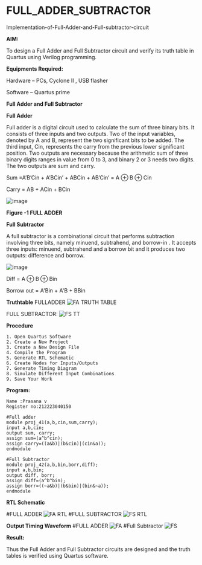 # FULL_ADDER_SUBTRACTOR

Implementation-of-Full-Adder-and-Full-subtractor-circuit

**AIM:**

To design a Full Adder and Full Subtractor circuit and verify its truth table in Quartus using Verilog programming.

**Equipments Required:**

Hardware – PCs, Cyclone II , USB flasher

Software – Quartus prime

**Full Adder and Full Subtractor**

**Full Adder**

Full adder is a digital circuit used to calculate the sum of three binary bits. It consists of three inputs and two outputs. Two of the input variables, denoted by A and B, represent the two significant bits to be added. The third input, Cin, represents the carry from the previous lower significant position. Two outputs are necessary because the arithmetic sum of three binary digits ranges in value from 0 to 3, and binary 2 or 3 needs two digits. The two outputs are sum and carry.

Sum =A’B’Cin + A’BCin’ + ABCin + AB’Cin’ = A ⊕ B ⊕ Cin 

Carry = AB + ACin + BCin

![image](https://github.com/naavaneetha/FULL_ADDER_SUBTRACTOR/assets/154305477/0f30ba51-5ffb-4198-845f-18e054f675e7)

**Figure -1 FULL ADDER**

**Full Subtractor**

A full subtractor is a combinational circuit that performs subtraction involving three bits, namely minuend, subtrahend, and borrow-in . It accepts three inputs: minuend, subtrahend and a borrow bit and it produces two outputs: difference and borrow.

![image](https://github.com/naavaneetha/FULL_ADDER_SUBTRACTOR/assets/154305477/02b24f51-ab51-4304-9ad6-7b81ffc1ead5)

Diff = A ⊕ B ⊕ Bin 

Borrow out = A'Bin + A'B + BBin

**Truthtable**
FULLADDER
![FA TRUTH TABLE](https://github.com/user-attachments/assets/70f7cfa8-8365-4288-bb17-05b9d65c29f2)

FULL SUBTRACTOR:
![FS TT](https://github.com/user-attachments/assets/153ddaeb-3e07-40dc-b84f-2b2a1c6bf546)

**Procedure**
```
1. Open Quartus Software   
2. Create a New Project  
3. Create a New Design File  
4. Compile the Program  
5. Generate RTL Schematic  
6. Create Nodes for Inputs/Outputs  
7. Generate Timing Diagram  
8. Simulate Different Input Combinations  
9. Save Your Work  
```

**Program:**
```
Name :Prasana v
Register no:212223040150
```
```
#Full adder
module proj_41(a,b,cin,sum,carry);
input a,b,cin;
output sum, carry;
assign sum=(a^b^cin);
assign carry=((a&b)|(b&cin)|(cin&a));
endmodule

#Full Subtractor
module proj_42(a,b,bin,borr,diff);
input a,b,bin;
output diff, borr;
assign diff=(a^b^bin);
assign borr=((~a&b)|(b&bin)|(bin&~a));
endmodule

```

**RTL Schematic**

#FULL ADDER
![FA RTL](https://github.com/user-attachments/assets/bed46df2-925a-4c49-8327-96f16d3bb4a3)
#FULL SUBTRACTOR
![FS RTL](https://github.com/user-attachments/assets/e939939e-7400-4c05-b3a5-5ff75df446b6)

**Output Timing Waveform**
#FULL ADDER
![FA](https://github.com/user-attachments/assets/75e15a41-8be5-480a-a67a-691818276145)
#Full Subtractor
![FS](https://github.com/user-attachments/assets/63813acc-0a94-42a9-a683-7644f433734c)

**Result:**

Thus the Full Adder and Full Subtractor circuits are designed and the truth tables is verified using Quartus software.



